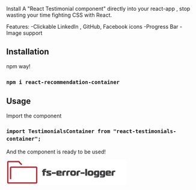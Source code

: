 Install A "React Testimonial component" directly into your react-app , stop wasting your time fighting CSS with React. 

Features:
-Clickable LinkedIn , GitHub, Facebook icons
-Progress Bar
-Image support

## Installation

npm way!

### `npm i react-recommendation-container`

## Usage

Import the component

### `import TestimonialsContainer from "react-testimonials-container";`

And the component is ready to be used!

<img src="https://raw.githubusercontent.com/Fl4m3Ph03n1x/fs-error-logger/HEAD/logos/logo_no_wm.png" />
<p></p>